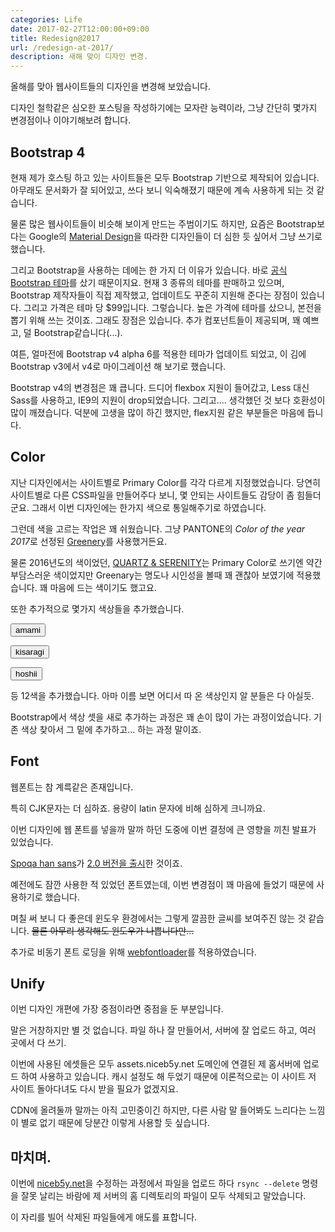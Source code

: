 ```yaml
---
categories: Life
date: 2017-02-27T12:00:00+09:00
title: Redesign@2017
url: /redesign-at-2017/
description: 새해 맞이 디자인 변경.
---
```


올해를 맞아 웹사이트들의 디자인을 변경해 보았습니다.

디자인 철학같은 심오한 포스팅을 작성하기에는 모자란 능력이라, 그냥 간단히 몇가지 변경점이나 이야기해보려 합니다.

## Bootstrap 4

현재 제가 호스팅 하고 있는 사이트들은 모두 Bootstrap 기반으로 제작되어 있습니다.
아무래도 문서화가 잘 되어있고, 쓰다 보니 익숙해졌기 때문에 계속 사용하게 되는 것 같습니다.

물론 많은 웹사이트들이 비슷해 보이게 만드는 주범이기도 하지만, 요즘은 Bootstrap보다는 Google의 [Material Design](https://material.io/guidelines/)을 따라한 디자인들이 더 심한 듯 싶어서 그냥 쓰기로 했습니다.

그리고 Bootstrap을 사용하는 데에는 한 가지 더 이유가 있습니다. 바로 [공식 Bootstrap 테마](https://themes.getbootstrap.com)를 샀기 때문이지요.
현재 3 종류의 테마를 판매하고 있으며, Bootstrap 제작자들이 직접 제작했고, 업데이트도 꾸준히 지원해 준다는 장점이 있습니다. 그리고 가격은 테마 당 \$99입니다. 그렇습니다. 높은 가격에 테마를 샀으니, 본전을 뽑기 위해 쓰는 것이죠. 그래도 장점은 있습니다. 추가 컴포넌트들이 제공되며, 꽤 예쁘고, 덜 Bootstrap같습니다(...).

여튼, 얼마전에 Bootstrap v4 alpha 6를 적용한 테마가 업데이트 되었고, 이 김에 Bootstrap v3에서 v4로 마이그레이션 해 보기로 했습니다.

Bootstrap v4의 변경점은 꽤 큽니다. 드디어 flexbox 지원이 들어갔고, Less 대신 Sass를 사용하고, IE9의 지원이 drop되었습니다. 그리고.... 생각했던 것 보다 호환성이 많이 깨졌습니다. 덕분에 고생을 많이 하긴 했지만, flex지원 같은 부분들은 마음에 듭니다.

## Color

지난 디자인에서는 사이트별로 Primary Color를 각각 다르게 지정했었습니다. 당연히 사이트별로 다른 CSS파일을 만들어주다 보니, 몇 안되는 사이트들도 감당이 좀 힘들더군요. 그래서 이번 디자인에는 한가지 색으로 통일해주기로 하였습니다.

그런데 색을 고르는 작업은 꽤 쉬웠습니다. 그냥 PANTONE의 *Color of the year 2017*로 선정된 [Greenery](https://www.pantone.com/color-of-the-year-2017)를 사용했거든요.

물론 2016년도의 색이었던, [QUARTZ & SERENITY](https://www.pantone.com/color-of-the-year-2016)는 Primary Color로 쓰기엔 약간 부담스러운 색이었지만 Greenary는 명도나 시인성을 볼때 꽤 괜찮아 보였기에 적용했습니다. 꽤 마음에 드는 색이기도 했고요.

또한 추가적으로 몇가지 색상들을 추가했습니다.

<button class="btn btn-amami">amami</button>

<button class="btn btn-kisaragi">kisaragi</button>

<button class="btn btn-hoshii">hoshii</button>

등 12색을 추가했습니다. 아마 이름 보면 어디서 따 온 색상인지 알 분들은 다 아실듯.

Bootstrap에서 색상 셋을 새로 추가하는 과정은 꽤 손이 많이 가는 과정이었습니다. 기존 색상 찾아서 그 밑에 추가하고... 하는 과정 말이죠.

## Font

웹폰트는 참 계륵같은 존재입니다.

특히 CJK문자는 더 심하죠. 용량이 latin 문자에 비해 심하게 크니까요.

이번 디자인에 웹 폰트를 넣을까 말까 하던 도중에 이번 결정에 큰 영향을 끼친 발표가 있었습니다.

[Spoqa han sans](https://spoqa.github.io/spoqa-han-sans/ko-KR/)가 [2.0 버전을 출시](https://spoqa.github.io/2017/02/15/SHS-trivia.html)한 것이죠.

예전에도 잠깐 사용한 적 있었던 폰트였는데, 이번 변경점이 꽤 마음에 들었기 때문에 사용하기로 했습니다.

며칠 써 보니 다 좋은데 윈도우 환경에서는 그렇게 깔끔한 글씨를 보여주진 않는 것 같습니다. ~~물론 아무리 생각해도 윈도우가 나쁩니다만...~~

추가로 비동기 폰트 로딩을 위해 [webfontloader](https://github.com/typekit/webfontloader)를 적용하였습니다.

## Unify

이번 디자인 개편에 가장 중점이라면 중점을 둔 부분입니다.

말은 거창하지만 별 것 없습니다. 파일 하나 잘 만들어서, 서버에 잘 업로드 하고, 여러 곳에서 다 쓰기.

이번에 사용된 에셋들은 모두 assets.niceb5y.net 도메인에 연결된 제 홈서버에 업로드 하여 사용하고 있습니다. 캐시 설정도 해 두었기 때문에 이론적으로는 이 사이트 저 사이트 돌아다녀도 다시 받을 필요가 없겠지요.

CDN에 올려둘까 말까는 아직 고민중이긴 하지만, 다른 사람 말 들어봐도 느리다는 느낌이 별로 없기 때문에 당분간 이렇게 사용할 듯 싶습니다.

## 마치며.

이번에 [niceb5y.net](https://niceb5y.net)을 수정하는 과정에서 파일을 업로드 하다 `rsync --delete` 명령을 잘못 날리는 바람에 제 서버의 홈 디렉토리의 파일이 모두 삭제되고 말았습니다.

이 자리를 빌어 삭제된 파일들에게 애도를 표합니다.
